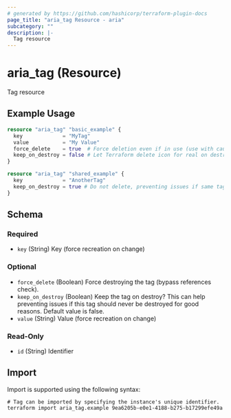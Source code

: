 ```yaml
---
# generated by https://github.com/hashicorp/terraform-plugin-docs
page_title: "aria_tag Resource - aria"
subcategory: ""
description: |-
  Tag resource
---
```


# aria_tag (Resource)

Tag resource

## Example Usage

```terraform
resource "aria_tag" "basic_example" {
  key             = "MyTag"
  value           = "My Value"
  force_delete    = true  # Force deletion even if in use (use with caution)
  keep_on_destroy = false # Let Terraform delete icon for real on destroy (the default)
}

resource "aria_tag" "shared_example" {
  key             = "AnotherTag"
  keep_on_destroy = true # Do not delete, preventing issues if same tag is declared multiple time
}
```

<!-- schema generated by tfplugindocs -->
## Schema

### Required

- `key` (String) Key (force recreation on change)

### Optional

- `force_delete` (Boolean) Force destroying the tag (bypass references check).
- `keep_on_destroy` (Boolean) Keep the tag on destroy?
This can help preventing issues if this tag should never be destroyed for good reasons.
Default value is false.
- `value` (String) Value (force recreation on change)

### Read-Only

- `id` (String) Identifier

## Import

Import is supported using the following syntax:

```shell
# Tag can be imported by specifying the instance's unique identifier.
terraform import aria_tag.example 9ea6205b-e0e1-4188-b275-b17299efe49a
```
